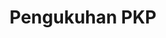---
id: 19
title: Pengukuhan PKP
linkurl: https://docs.google.com/document/d/1-CPRvsI9xvKqHKhHgihGZ-2fmsknEjkXCF9d4LBcJCM/edit?usp=drivesdk
fitur: resume
category: kup
topik: NPWP dan PKP
subtopik: Ketentuan Sejak Atau setelah 30 Mei 2013
type: word
tgl: 11 Desember 2019
---